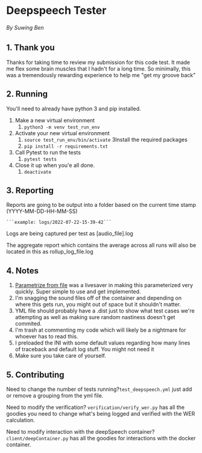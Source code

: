 # Deepspeech Tester
###### By Suwing Ben

## 1.  Thank you
Thanks for taking time to review my submission for this code test. It made me flex some brain muscles that I hadn't for a long time. So minimally, this was a tremendously rewarding experience to help me "get my groove back"

## 2.  Running
You'll need to already have python 3 and pip installed.

1. Make a new virtual environment
   1. ```python3 -m venv test_run_env```
2. Activate your new virtual environment
   1. ```source test_run_env/bin/activate```
3Install the required packages
   2. ```pip install -r requirements.txt```
4. Call Pytest to run the tests
   1. ```pytest tests```
5. Close it up when you'e all done.
   1. ```deactivate```

## 3. Reporting
Reports are going to be output into a folder based on the current time stamp (YYYY-MM-DD-HH-MM-SS)

    ```example: logs/2022-07-22-15-39-42```
Logs are being captured per test as [audio_file].log

The aggregate report which contains the average across all runs will also be located in this as
rollup_log_file.log

## 4.  Notes
1. [Parametrize from file](https://parametrize-from-file.readthedocs.io/en/latest/index.html)
was a livesaver in making this parameterized very quickly. Super simple to use and get implemented.
2. I'm snagging the sound files off of the container and depending on where this gets run, you might out of space but it shouldn't matter.
3. YML file should probably have a .dist just to show what test cases we're attempting as well as making sure random nastiness doesn't get commited.
4. I'm trash at commenting my code which will likely be a nightmare for whoever has to read this.
5. I preloaded the INI with some default values regarding how many lines of traceback and default log stuff. You might not need it
6. Make sure you take care of yourself.
## 5. Contributing
Need to change the number of tests running?```test_deepspeech.yml``` just add or remove a grouping from the yml file.

Need to modify the verification? ```verification/verify_wer.py``` has all the goodies you need to change what's being logged and verified with the WER calculation.

Need to modify interaction with the deepSpeech container? ```client/deepContainer.py``` has all the goodies for interactions with the docker container.